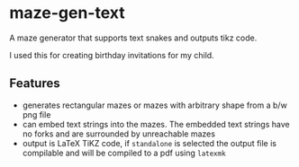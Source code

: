# maze-gen-text

A maze generator that supports text snakes and outputs tikz code.

I used this for creating birthday invitations for my child.

## Features

 - generates rectangular mazes or mazes with arbitrary shape from a b/w png file
 - can embed text strings into the mazes. The embedded text strings have no forks and are surrounded by unreachable mazes
 - output is LaTeX TiKZ code, if `standalone` is selected the output file is compilable and will be compiled to a pdf using `latexmk`
